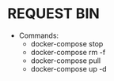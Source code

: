 # REQUEST BIN

- Commands:
    - docker-compose stop
    - docker-compose rm -f
    - docker-compose pull   
    - docker-compose up -d
    